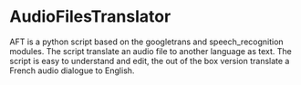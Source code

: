 # AudioFilesTranslator
AFT is a python script based on the googletrans and speech_recognition modules. The script translate an audio file to another language as text. The script is easy to understand and edit, the out of the box version translate a French audio dialogue to English.
